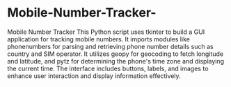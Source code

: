 # Mobile-Number-Tracker-
Mobile Number Tracker 
This Python script uses tkinter to build a GUI application for tracking mobile numbers. It imports modules like phonenumbers for parsing and retrieving phone number details such as country and SIM operator. It utilizes geopy for geocoding to fetch longitude and latitude, and pytz for determining the phone's time zone and displaying the current time. The interface includes buttons, labels, and images to enhance user interaction and display information effectively.



